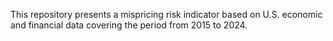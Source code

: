 This repository presents a mispricing risk indicator based on U.S. economic and financial data covering the period from 2015 to 2024.
